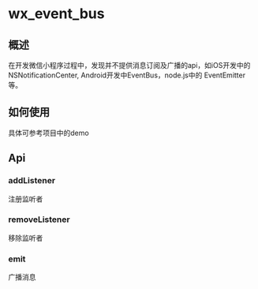 # wx_event_bus
## 概述
在开发微信小程序过程中，发现并不提供消息订阅及广播的api，如iOS开发中的NSNotificationCenter, Android开发中EventBus，node.js中的 EventEmitter等。
## 如何使用
具体可参考项目中的demo
## Api
### addListener
注册监听者
### removeListener
移除监听者
### emit
广播消息
